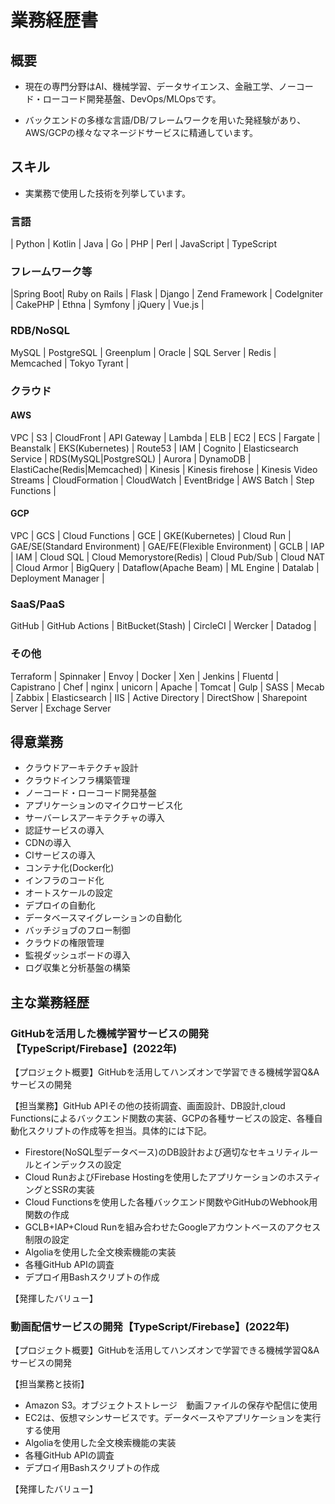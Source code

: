 # 業務経歴書

## 概要

- 現在の専門分野はAI、機械学習、データサイエンス、金融工学、ノーコード・ローコード開発基盤、DevOps/MLOpsです。

- バックエンドの多様な言語/DB/フレームワークを用いた発経験があり、AWS/GCPの様々なマネージドサービスに精通しています。


## スキル

- 実業務で使用した技術を列挙しています。

### 言語
| Python | Kotlin | Java | Go | PHP | Perl | JavaScript | TypeScript

### フレームワーク等
|Spring Boot| Ruby on Rails | Flask | Django | Zend Framework | CodeIgniter | CakePHP | Ethna | Symfony | jQuery | Vue.js |

### RDB/NoSQL

MySQL | PostgreSQL | Greenplum | Oracle | SQL Server | Redis | Memcached | Tokyo Tyrant | 

### クラウド

#### AWS

VPC | S3 | CloudFront | API Gateway | Lambda | ELB | EC2 | ECS | Fargate | Beanstalk | EKS(Kubernetes) | Route53 | IAM | Cognito | Elasticsearch Service | RDS(MySQL|PostgreSQL) | Aurora | DynamoDB | ElastiCache(Redis|Memcached) | Kinesis | Kinesis firehose | Kinesis Video Streams | CloudFormation | CloudWatch | EventBridge | AWS Batch | Step Functions | 


#### GCP

VPC | GCS | Cloud Functions | GCE | GKE(Kubernetes) | Cloud Run | GAE/SE(Standard Environment) | GAE/FE(Flexible Environment) | GCLB | IAP | IAM | Cloud SQL | Cloud Memorystore(Redis) | Cloud Pub/Sub | Cloud NAT | Cloud Armor | BigQuery | Dataflow(Apache Beam) | ML Engine | Datalab | Deployment Manager |

### SaaS/PaaS

GitHub | GitHub Actions | BitBucket(Stash) | CircleCI | Wercker | Datadog | 

### その他

Terraform | Spinnaker | Envoy | Docker | Xen | Jenkins | Fluentd | Capistrano | Chef | nginx | unicorn | Apache | Tomcat | Gulp | SASS | Mecab | Zabbix | Elasticsearch | IIS | Active Directory | DirectShow | Sharepoint Server | Exchage Server

## 得意業務

- クラウドアーキテクチャ設計
- クラウドインフラ構築管理
- ノーコード・ローコード開発基盤
- アプリケーションのマイクロサービス化
- サーバーレスアーキテクチャの導入
- 認証サービスの導入
- CDNの導入
- CIサービスの導入
- コンテナ化(Docker化)
- インフラのコード化
- オートスケールの設定
- デプロイの自動化
- データベースマイグレーションの自動化
- バッチジョブのフロー制御
- クラウドの権限管理
- 監視ダッシュボードの導入
- ログ収集と分析基盤の構築
## 主な業務経歴


### GitHubを活用した機械学習サービスの開発【TypeScript/Firebase】(2022年)

【プロジェクト概要】GitHubを活用してハンズオンで学習できる機械学習Q&Aサービスの開発

【担当業務】GitHub APIその他の技術調査、画面設計、DB設計,cloud Functionsによるバックエンド関数の実装、GCPの各種サービスの設定、各種自動化スクリプトの作成等を担当。具体的には下記。

- Firestore(NoSQL型データベース)のDB設計および適切なセキュリティルールとインデックスの設定
- Cloud RunおよびFirebase Hostingを使用したアプリケーションのホスティングとSSRの実装
- Cloud Functionsを使用した各種バックエンド関数やGitHubのWebhook用関数の作成
- GCLB+IAP+Cloud Runを組み合わせたGoogleアカウントベースのアクセス制限の設定
- Algoliaを使用した全文検索機能の実装
- 各種GitHub APIの調査
- デプロイ用Bashスクリプトの作成


【発揮したバリュー】


### 動画配信サービスの開発【TypeScript/Firebase】(2022年)

【プロジェクト概要】GitHubを活用してハンズオンで学習できる機械学習Q&Aサービスの開発

【担当業務と技術】

- Amazon S3。オブジェクトストレージ　動画ファイルの保存や配信に使用
- EC2は、仮想マシンサービスです。データベースやアプリケーションを実行する使用
- Algoliaを使用した全文検索機能の実装
- 各種GitHub APIの調査
- デプロイ用Bashスクリプトの作成


【発揮したバリュー】


